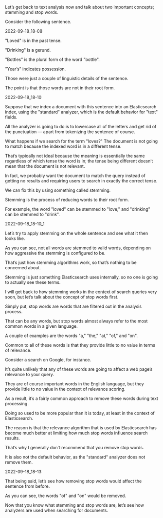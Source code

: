 Let’s get back to text analysis now and talk about two important concepts; stemming  and stop words.

Consider the following sentence.

2022-09-18_18-08

"Loved" is in the past tense.

"Drinking" is a gerund.

"Bottles" is the plural form of the word "bottle".

"Year’s" indicates possession.

Those were just a couple of linguistic details of the sentence.

The point is that those words are not in their root form.

2022-09-18_18-10

Suppose that we index a document with this sentence into an Elasticsearch index, using  the "standard" analyzer, which is the default behavior for "text" fields.

All the analyzer is going to do is to lowercase all of the letters and get rid of the punctuation  — apart from tokenizing the sentence of course.

What happens if we search for the term "loves?"  The document is not going to match because the indexed word is in a different tense.

That’s typically not ideal because the meaning is essentially the same regardless of which  tense the word is in; the tense being different doesn’t mean that the document is not relevant.

In fact, we probably want the document to match the query instead of getting no results  and requiring users to search in exactly the correct tense.

We can fix this by using something called stemming.

Stemming is the process of reducing words to their root form.

For example, the word "loved" can be stemmed to "love," and "drinking" can be stemmed  to "drink".

2022-09-18_18-10_1

Let’s try to apply stemming on the whole sentence and see what it then looks like.

As you can see, not all words are stemmed to valid words, depending on how aggressive  the stemming is configured to be.

That’s just how stemming algorithms work, so that’s nothing to be concerned about.

Stemming is just something Elasticsearch uses internally, so no one is going to actually  see these terms.

I will get back to how stemming works in the context of search queries very soon, but let’s  talk about the concept of stop words first.

Simply put, stop words are words that are filtered out in the analysis process.

That can be any words, but stop words almost always refer to the most common words in a  given language.

A couple of examples are the words "a," "the," "at," "of," and "on".

Common to all of these words is that they provide little to no value in terms of relevance.

Consider a search on Google, for instance.

It’s quite unlikely that any of these words are going to affect a web page’s relevance  to your query.

They are of course important words in the English language, but they provide little  to no value in the context of relevance scoring.

As a result, it’s a fairly common approach to remove these words during text processing.

Doing so used to be more popular than it is today, at least in the context of Elasticsearch.

The reason is that the relevance algorithm that is used by Elasticsearch has become much  better at limiting how much stop words influence search results.

That’s why I generally don’t recommend that you remove stop words.

It is also not the default behavior, as the "standard" analyzer does not remove them.

2022-09-18_18-13

That being said, let’s see how removing stop words would affect the sentence from  before.

As you can see, the words "of" and "on" would be removed.

Now that you know what stemming and stop words are, let’s see how analyzers are used when  searching for documents.

